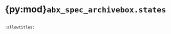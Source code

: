 # {py:mod}`abx_spec_archivebox.states`

```{py:module} abx_spec_archivebox.states
```

```{autodoc2-docstring} abx_spec_archivebox.states
:allowtitles:
```
